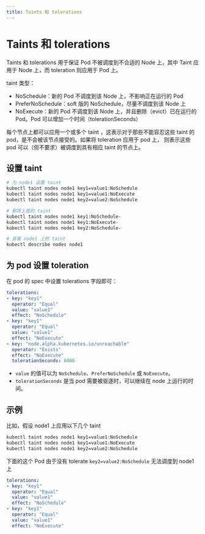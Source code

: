```yaml
---
title: Taints 和 tolerations
---
```


# Taints 和 tolerations

Taints 和 tolerations 用于保证 Pod 不被调度到不合适的 Node 上，其中 Taint 应用于 Node 上，而 toleration 则应用于 Pod 上。

taint 类型：
- NoSchedule：新的 Pod 不调度到该 Node 上，不影响正在运行的 Pod
- PreferNoSchedule：soft 版的 NoSchedule，尽量不调度到该 Node 上
- NoExecute：新的 Pod 不调度到该 Node 上，并且删除（evict）已在运行的 Pod。Pod 可以增加一个时间（tolerationSeconds）

每个节点上都可以应用一个或多个 taint ，这表示对于那些不能容忍这些 taint 的 pod，是不会被该节点接受的。如果将 toleration 应用于 pod 上，
则表示这些 pod 可以（但不要求）被调度到具有相应 taint 的节点上。


## 设置 taint
```sh
# 为 node1 设置 taint
kubectl taint nodes node1 key1=value1:NoSchedule
kubectl taint nodes node1 key1=value1:NoExecute
kubectl taint nodes node1 key2=value2:NoSchedule

# 删除上面的 taint
kubectl taint nodes node1 key1:NoSchedule-
kubectl taint nodes node1 key1:NoExecute-
kubectl taint nodes node1 key2:NoSchedule-

# 查看 node1 上的 taint
kubectl describe nodes node1
```

## 为 pod 设置 toleration
在 pod 的 spec 中设置 tolerations 字段即可：
```yml
tolerations:
- key: "key1"
  operator: "Equal"
  value: "value1"
  effect: "NoSchedule"
- key: "key1"
  operator: "Equal"
  value: "value1"
  effect: "NoExecute"
- key: "node.alpha.kubernetes.io/unreachable"
  operator: "Exists"
  effect: "NoExecute"
  tolerationSeconds: 6000
```

- `value` 的值可以为 `NoSchedule`、`PreferNoSchedule` 或 `NoExecute`。
- `tolerationSeconds` 是当 pod 需要被驱逐时，可以继续在 node 上运行的时间。

## 示例

比如，假设 node1 上应用以下几个 taint
```sh
kubectl taint nodes node1 key1=value1:NoSchedule
kubectl taint nodes node1 key1=value1:NoExecute
kubectl taint nodes node1 key2=value2:NoSchedule
```

下面的这个 Pod 由于没有 tolerate `key2=value2:NoSchedule` 无法调度到 node1 上
```yml
tolerations:
- key: "key1"
  operator: "Equal"
  value: "value1"
  effect: "NoSchedule"
- key: "key1"
  operator: "Equal"
  value: "value1"
  effect: "NoExecute"
```
